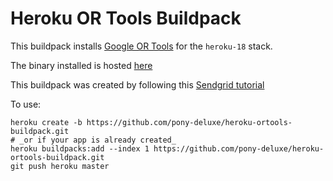 # Heroku OR Tools Buildpack
This buildpack installs [Google OR Tools](https://developers.google.com/optimization) for the `heroku-18` stack.

The binary installed is hosted [here](https://github.com/google/or-tools/releases/download/v7.6/or-tools_ubuntu-18.04_v7.6.7691.tar.gz)

This buildpack was created by following this [Sendgrid tutorial](https://sendgrid.com/blog/create-first-heroku-buildpack/)

To use:

```
heroku create -b https://github.com/pony-deluxe/heroku-ortools-buildpack.git
# _or if your app is already created_
heroku buildpacks:add --index 1 https://github.com/pony-deluxe/heroku-ortools-buildpack.git
git push heroku master
```
